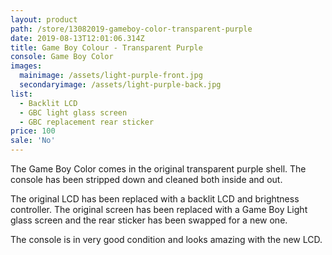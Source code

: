 ```yaml
---
layout: product
path: /store/13082019-gameboy-color-transparent-purple
date: 2019-08-13T12:01:06.314Z
title: Game Boy Colour - Transparent Purple
console: Game Boy Color
images:
  mainimage: /assets/light-purple-front.jpg
  secondaryimage: /assets/light-purple-back.jpg
list:
  - Backlit LCD
  - GBC light glass screen
  - GBC replacement rear sticker
price: 100
sale: 'No'
---
```

The Game Boy Color comes in the original transparent purple shell. The console has been stripped down and cleaned both inside and out.

The original LCD has been replaced with a backlit LCD and brightness controller. The original screen has been replaced with a Game Boy Light glass screen and the rear sticker has been swapped for a new one.

The console is in very good condition and looks amazing with the new LCD.
